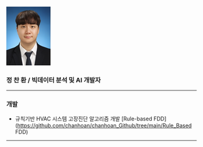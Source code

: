 ![poster](./증명사진.png)
### 정 찬 환 / 빅데이터 분석 및 AI 개발자
***
### 개발
- 규칙기반 HVAC 시스템 고장진단 알고리즘 개발 [Rule-based FDD](https://github.com/chanhoan/chanhoan_Github/tree/main/Rule_Based FDD)
*** 
